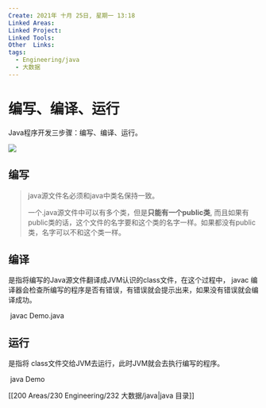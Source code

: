 ```yaml
---
Create: 2021年 十月 25日, 星期一 13:18
Linked Areas: 
Linked Project:
Linked Tools: 
Other  Links: 
tags: 
  - Engineering/java
  - 大数据
---
```

# 编写、编译、运行

Java程序开发三步骤：编写、编译、运行。

![](https://images-1257755739.cos.ap-guangzhou.myqcloud.com/hexo/posts/java-basic/image-20200905091503808.png)

## 编写

> java源文件名必须和java中类名保持一致。
> 
> 一个.java源文件中可以有多个类，但是**只能有一个public类**, 而且如果有public类的话，这个文件的名字要和这个类的名字一样。如果都没有public类，名字可以不和这个类一样。

## 编译

是指将编写的Java源文件翻译成JVM认识的class文件，在这个过程中， javac 编译器会检查所编写的程序是否有错误，有错误就会提示出来，如果没有错误就会编译成功。

 javac Demo.java

## 运行

是指将 class文件交给JVM去运行，此时JVM就会去执行编写的程序。

 java Demo




[[200 Areas/230 Engineering/232 大数据/java|java 目录]]
